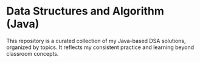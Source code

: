 # Data Structures and Algorithm (Java)

This repository is a curated collection of my Java-based DSA solutions, organized by topics. It reflects my consistent practice and learning beyond classroom concepts.
